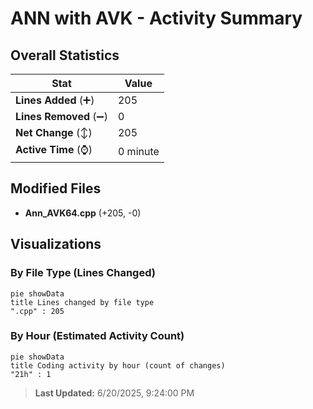 # ANN with AVK - Activity Summary 

## Overall Statistics

| Stat                   | Value                                                             |
| ---------------------- | ----------------------------------------------------------------- |
| **Lines Added** (➕)   | 205                                          |
| **Lines Removed** (➖) | 0                                        |
| **Net Change** (↕)    | 205                |
| **Active Time** (⌚)   | 0 minute |


## Modified Files
- **Ann_AVK64.cpp** (+205, -0)

## Visualizations

### By File Type (Lines Changed)

```mermaid
pie showData
title Lines changed by file type
".cpp" : 205
```

### By Hour (Estimated Activity Count)

```mermaid
pie showData
title Coding activity by hour (count of changes)
"21h" : 1
```


> **Last Updated:** 6/20/2025, 9:24:00 PM